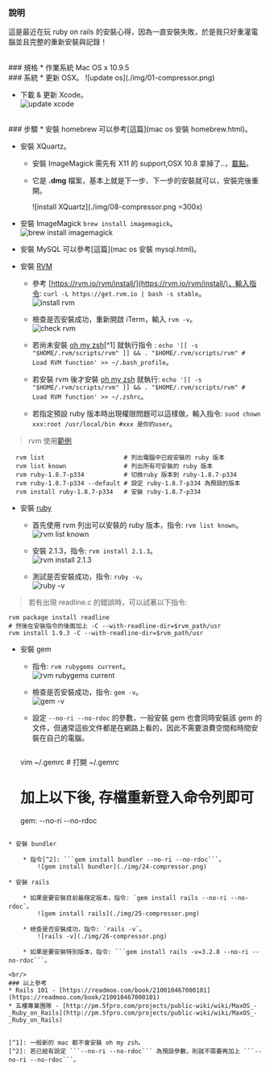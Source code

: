 ### 說明
這是最近在玩 ruby on rails 的安裝心得，因為一直安裝失敗，於是我只好重灌電腦並且完整的重新安裝與記錄！

<br/>
### 規格
* 作業系統 Mac OS x 10.9.5

<br/>
### 系統
* 更新 OSX。  
	![update os](./img/01-compressor.png)

* 下載 & 更新 Xcode。  
	![update xcode](./img/02-compressor.png)

<br/>
### 步驟
* 安裝 homebrew 可以參考[這篇](mac os 安裝 homebrew.html)。

* 安裝 XQuartz。
	* 安裝 ImageMagick 需先有 X11 的 support,OSX 10.8 拿掉了..，[載點](http://xquartz.macosforge.org/landing)。
	* 它是 **.dmg** 檔案，基本上就是下一步、下一步的安裝就可以，安裝完後重開。

		![install XQuartz](./img/08-compressor.png =300x)

* 安裝 ImageMagick ```brew install imagemagick```。  
	![brew install imagemagick](./img/09-compressor.png)

* 安裝 MySQL 可以參考[這篇](mac os 安裝 mysql.html)。

* 安裝 [RVM](https://rvm.io/)

	* 參考 [https://rvm.io/rvm/install/](https://rvm.io/rvm/install/)，輸入指令: ```curl -L https://get.rvm.io | bash -s stable```。  
		![install rvm](./img/17-compressor.png)

	* 檢查是否安裝成功，重新開啟 iTerm，輸入 ```rvm -v```。  
		![check rvm](./img/18-compressor.png)

	* 若尚未安裝 [oh my zsh](https://github.com/robbyrussell/oh-my-zsh)[^1] 就執行指令	: ```echo '[[ -s "$HOME/.rvm/scripts/rvm" ]] && . "$HOME/.rvm/scripts/rvm" # Load RVM function' >> ~/.bash_profile```。

	* 若安裝 rvm 後才安裝 [oh my zsh](https://github.com/robbyrussell/oh-my-zsh) 就執行: ```echo '[[ -s "$HOME/.rvm/scripts/rvm" ]] && . "$HOME/.rvm/scripts/rvm" # Load RVM function' >> ~/.zshrc```。

	* 若指定預設 ruby 版本時出現權限問題可以這樣做，輸入指令: ```suod chown xxx:root /usr/local/bin #xxx 是你的user```。

> rvm 使用[範例](http://beginrescueend.com/rvm/basics/)
>
	  rvm list                      # 列出電腦中已經安裝的 ruby 版本
	  rvm list known                # 列出所有可安裝的 ruby 版本
	  rvm ruby-1.8.7-p334           # 切換ruby 版本到 ruby-1.8.7-p334
	  rvm ruby-1.8.7-p334 --default # 設定 ruby-1.8.7-p334 為預設的版本
	  rvm install ruby-1.8.7-p334   # 安裝 ruby-1.8.7-p334

* 安裝 [ruby](https://www.ruby-lang.org/zh_tw/)
	* 首先使用 rvm 列出可以安裝的 ruby 版本，指令: `rvm list known`。  
		![rvm list known](./img/19-compressor.png)

	* 安裝 2.1.3，指令: `rvm install 2.1.3`。  
		![rvm install 2.1.3](./img/20-compressor.png)

	* 測試是否安裝成功，指令: `ruby -v`。  
		![ruby -v](./img/21-compressor.png)

> 若有出現 readline.c 的錯誤時，可以試著以下指令: 
>
	rvm package install readline
	# 然後在安裝指令的後面加上 -C --with-readline-dir=$rvm_path/usr
	rvm install 1.9.3 -C --with-readline-dir=$rvm_path/usr

* 安裝 gem
	* 指令: `rvm rubygems current`。  
		![rvm rubygems current](./img/22-compressor.png)

	* 檢查是否安裝成功，指令: `gem -v`。  
		![gem -v](./img/23-compressor.png)

	* 設定 ```--no-ri --no-rdoc``` 的參數，一般安裝 gem 也會同時安裝該 gem 的文件，但通常這些文件都是在網路上看的，因此不需要浪費空間和時間安裝在自己的電腦。
	
		```
	vim ~/.gemrc   # 打開 ~/.gemrc
	# 加上以下後, 存檔重新登入命令列即可
	gem: --no-ri --no-rdoc
```

* 安裝 bundler

	* 指令[^2]: ```gem install bundler --no-ri --no-rdoc```。  
		![gem install bundler](./img/24-compressor.png)

* 安裝 rails

	* 如果是要安裝目前最穩定版本，指令: `gem install rails --no-ri --no-rdoc`。  
		![gem install rails](./img/25-compressor.png)

	* 檢查是否安裝成功，指令: `rails -v`。  
		![rails -v](./img/26-compressor.png)

	* 如果是要安裝特別版本，指令: ```gem install rails -v=3.2.8 --no-ri --no-rdoc```。

<br/>
### 以上參考
* Rails 101 - [https://readmoo.com/book/210010467000101](https://readmoo.com/book/210010467000101)
* 五樓專業團隊 - [http://pm.5fpro.com/projects/public-wiki/wiki/MaxOS_-_Ruby_on_Rails](http://pm.5fpro.com/projects/public-wiki/wiki/MaxOS_-_Ruby_on_Rails)


[^1]: 一般新的 mac 都不會安裝 oh my zsh。
[^2]: 若已經有設定 ```--no-ri --no-rdoc``` 為預設參數，則就不需要再加上 ```--no-ri --no-rdoc```。